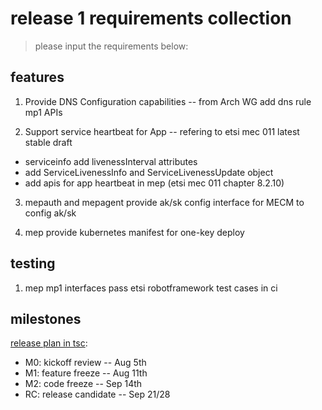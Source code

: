 # release 1 requirements collection

> please input the requirements below:


## features

1. Provide DNS Configuration capabilities -- from Arch WG
   add dns rule mp1 APIs

2. Support service heartbeat for App -- refering to etsi mec 011 latest stable draft
- serviceinfo add livenessInterval attributes
- add ServiceLivenessInfo and ServiceLivenessUpdate object
- add apis for app heartbeat in mep (etsi mec 011 chapter 8.2.10) 

3. mepauth and mepagent provide ak/sk config interface for MECM to config ak/sk

4. mep provide kubernetes manifest for one-key deploy

## testing

1. mep mp1 interfaces pass etsi robotframework test cases in ci


## milestones

[release plan in tsc](https://gitee.com/edgegallery/community/blob/master/TSC/Release/v0.9/%E7%89%88%E6%9C%AC%E8%AE%A1%E5%88%92.md): 

- M0: kickoff review -- Aug 5th
- M1: feature freeze -- Aug 11th
- M2: code freeze -- Sep 14th
- RC: release candidate -- Sep 21/28


